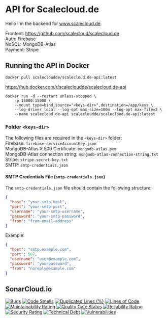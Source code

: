 # API for Scalecloud.de

Hello I'm the backend for www.scalecloud.de.

Frontent: https://github.com/scalecloud/scalecloud.de  
Auth: Firebase  
NoSQL: MongoDB-Atlas  
Payment: Stripe  

## Running the API in Docker

```
docker pull scalecloudde/scalecloud.de-api:latest
```
<https://hub.docker.com/r/scalecloudde/scalecloud.de-api>

```
docker run -d --restart unless-stopped \
    -p 15000:15000 \
    --mount type=bind,source="<keys-dir>",destination=/app/keys \
    --log-driver local --log-opt max-size=100m --log-opt max-file=2 \
    --name scalecloud.de-api scalecloudde/scalecloud.de-api:latest
```

### Folder `<keys-dir>`

The following files are required in the `<keys-dir>` folder:  
Firebase: `firebase-serviceAccountKey.json`  
MongoDB-Atlas X.509 Certificate: `mongodb-atlas.pem`  
MongoDB-Atlas connection string: `mongodb-atlas-connection-string.txt`  
Stripe: `stripe-secret-key.txt`  
SMTP: `smtp-credentials.json`  

#### SMTP Credentials File (`smtp-credentials.json`)

The `smtp-credentials.json` file should contain the following structure:

```json
{
  "host": "your-smtp-host",
  "port": "your-smtp-port",
  "username": "your-smtp-username",
  "password": "your-smtp-password",
  "from": "from-email-address"
}
```

Example:

```json
{
  "host": "smtp.example.com",
  "port": 587,
  "username": "user@example.com",
  "password": "yourpassword",
  "from": "noreply@example.com"
}
```

## SonarCloud.io

[![Bugs](https://sonarcloud.io/api/project_badges/measure?project=scalecloud_scalecloud.de-api&metric=bugs)](https://sonarcloud.io/summary/new_code?id=scalecloud_scalecloud.de-api)
[![Code Smells](https://sonarcloud.io/api/project_badges/measure?project=scalecloud_scalecloud.de-api&metric=code_smells)](https://sonarcloud.io/summary/new_code?id=scalecloud_scalecloud.de-api)
[![Duplicated Lines (%)](https://sonarcloud.io/api/project_badges/measure?project=scalecloud_scalecloud.de-api&metric=duplicated_lines_density)](https://sonarcloud.io/summary/new_code?id=scalecloud_scalecloud.de-api)
[![Lines of Code](https://sonarcloud.io/api/project_badges/measure?project=scalecloud_scalecloud.de-api&metric=ncloc)](https://sonarcloud.io/summary/new_code?id=scalecloud_scalecloud.de-api)
[![Maintainability Rating](https://sonarcloud.io/api/project_badges/measure?project=scalecloud_scalecloud.de-api&metric=sqale_rating)](https://sonarcloud.io/summary/new_code?id=scalecloud_scalecloud.de-api)
[![Quality Gate Status](https://sonarcloud.io/api/project_badges/measure?project=scalecloud_scalecloud.de-api&metric=alert_status)](https://sonarcloud.io/summary/new_code?id=scalecloud_scalecloud.de-api)
[![Reliability Rating](https://sonarcloud.io/api/project_badges/measure?project=scalecloud_scalecloud.de-api&metric=reliability_rating)](https://sonarcloud.io/summary/new_code?id=scalecloud_scalecloud.de-api)
[![Security Rating](https://sonarcloud.io/api/project_badges/measure?project=scalecloud_scalecloud.de-api&metric=security_rating)](https://sonarcloud.io/summary/new_code?id=scalecloud_scalecloud.de-api)
[![Technical Debt](https://sonarcloud.io/api/project_badges/measure?project=scalecloud_scalecloud.de-api&metric=sqale_index)](https://sonarcloud.io/summary/new_code?id=scalecloud_scalecloud.de-api)
[![Vulnerabilities](https://sonarcloud.io/api/project_badges/measure?project=scalecloud_scalecloud.de-api&metric=vulnerabilities)](https://sonarcloud.io/summary/new_code?id=scalecloud_scalecloud.de-api)